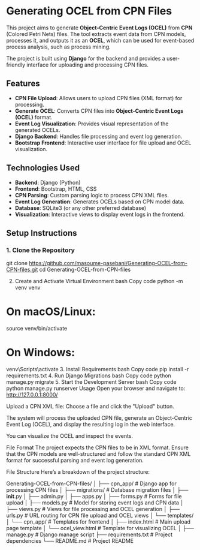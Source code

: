 # Generating OCEL from CPN Files

This project aims to generate **Object-Centric Event Logs (OCEL)** from **CPN** (Colored Petri Nets) files. The tool extracts event data from CPN models, processes it, and outputs it as an **OCEL**, which can be used for event-based process analysis, such as process mining.

The project is built using **Django** for the backend and provides a user-friendly interface for uploading and processing CPN files.

## Features

* **CPN File Upload**: Allows users to upload CPN files (XML format) for processing.
* **Generate OCEL**: Converts CPN files into **Object-Centric Event Logs (OCEL)** format.
* **Event Log Visualization**: Provides visual representation of the generated OCELs.
* **Django Backend**: Handles file processing and event log generation.
* **Bootstrap Frontend**: Interactive user interface for file upload and OCEL visualization.

## Technologies Used

* **Backend**: Django (Python)
* **Frontend**: Bootstrap, HTML, CSS
* **CPN Parsing**: Custom parsing logic to process CPN XML files.
* **Event Log Generation**: Generates OCELs based on CPN model data.
* **Database**: SQLite3 (or any other preferred database)
* **Visualization**: Interactive views to display event logs in the frontend.

## Setup Instructions

### 1. Clone the Repository

git clone https://github.com/masoume-pasebani/Generating-OCEL-from-CPN-files.git
cd Generating-OCEL-from-CPN-files

2. Create and Activate Virtual Environment
bash
Copy code
python -m venv venv
# On macOS/Linux:
source venv/bin/activate
# On Windows:
venv\Scripts\activate
3. Install Requirements
bash
Copy code
pip install -r requirements.txt
4. Run Django Migrations
bash
Copy code
python manage.py migrate
5. Start the Development Server
bash
Copy code
python manage.py runserver
Usage
Open your browser and navigate to: http://127.0.0.1:8000/

Upload a CPN XML file: Choose a file and click the "Upload" button.

The system will process the uploaded CPN file, generate an Object-Centric Event Log (OCEL), and display the resulting log in the web interface.

You can visualize the OCEL and inspect the events.

File Format
The project expects the CPN files to be in XML format. Ensure that the CPN models are well-structured and follow the standard CPN XML format for successful parsing and event log generation.

File Structure
Here’s a breakdown of the project structure:

Generating-OCEL-from-CPN-files/
│
├── cpn_app/               # Django app for processing CPN files
│   ├── migrations/        # Database migration files
│   ├── __init__.py
│   ├── admin.py
│   ├── apps.py
│   ├── forms.py           # Forms for file upload
│   ├── models.py          # Model for storing event logs and CPN data
│   ├── views.py           # Views for file processing and OCEL generation
│   ├── urls.py            # URL routing for CPN file upload and OCEL views
│   └── templates/
│       └── cpn_app/       # Templates for frontend
│           ├── index.html # Main upload page template
│           └── ocel_view.html # Template for visualizing OCEL
│
├── manage.py              # Django manage script
├── requirements.txt       # Project dependencies
└── README.md              # Project README
